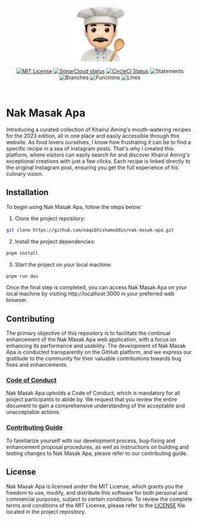 <br/>
<p align="center">
  <a href="https://nakmasakapa.com" target="_blank" rel="noopener noreferrer">
    <img width="150" src="./logo.png" alt="Nak Mask Apa logo">
  </a>
</p>
<p align="center">
  <a href="https://github.com/naqibhishamuddin/nak-masak-apa/blob/master/LICENSE"><img src="https://img.shields.io/badge/License-MIT-yellow.svg" alt="MIT License"></a>
  <a href="https://sonarcloud.io/summary/new_code?id=naqibhishamuddin_nak-masak-apa"><img src="https://sonarcloud.io/images/project_badges/sonarcloud-orange.svg" width="90" height="20" alt="SonarCloud status"></a>
  <a href="https://circleci.com/gh/naqibhishamuddin/nak-masak-apa"><img src="https://circleci.com/gh/naqibhishamuddin/nak-masak-apa.svg?style=shield&circle-token=d441858964854bbd8efc705425b0745b544f0bd4" alt="CircleCi Status"></a>
  <a><img src="https://img.shields.io/badge/statements-100%25-brightgreen.svg?style=flat" alt="Statements"></a>
  <a><img src="https://img.shields.io/badge/branches-87.5%25-yellow.svg?style=flat" alt="Branches"></a>
  <a><img src="https://img.shields.io/badge/functions-100%25-brightgreen.svg?style=flat" alt="Functions"></a>
  <a><img src="https://img.shields.io/badge/lines-100%25-brightgreen.svg?style=flat" alt="Lines"></a>
</p>
<br/>

# Nak Masak Apa

Introducing a curated collection of Khairul Aming's mouth-watering recipes for the 2023 edition, all in one place and easily accessible through this website. As food lovers ourselves, I know how frustrating it can be to find a specific recipe in a sea of Instagram posts. That's why I created this platform, where visitors can easily search for and discover Khairul Aming's exceptional creations with just a few clicks. Each recipe is linked directly to the original Instagram post, ensuring you get the full experience of his culinary vision.

## Installation

To begin using Nak Masak Apa, follow the steps below:

1. Clone the project repository:

```bash
git clone https://github.com/naqibhishamuddin/nak-masak-apa.git
```

2. Install the project dependencies:

```bash
pnpm install
```

3. Start the project on your local machine:

```bash
pnpm run dev
```

Once the final step is completed, you can access Nak Masak Apa on your local machine by visiting http://localhost:3000 in your preferred web browser.

## Contributing

The primary objective of this repository is to facilitate the continual enhancement of the Nak Masak Apa web application, with a focus on enhancing its performance and usability. The development of Nak Masak Apa is conducted transparently on the GitHub platform, and we express our gratitude to the community for their valuable contributions towards bug fixes and enhancements.

### [Code of Conduct](https://github.com/naqibhishamuddin/nak-masak-apa/blob/main/CODE_OF_CONDUCT.md)

Nak Masak Apa upholds a Code of Conduct, which is mandatory for all project participants to abide by. We request that you review the entire document to gain a comprehensive understanding of the acceptable and unacceptable actions.

### [Contributing Guide](https://github.com/naqibhishamuddin/nak-masak-apa/blob/main/CONTRIBUTING.md)

To familiarize yourself with our development process, bug-fixing and enhancement proposal procedures, as well as instructions on building and testing changes to Nak Masak Apa, please refer to our contributing guide.

## License

Nak Masak Apa is licensed under the MIT License, which grants you the freedom to use, modify, and distribute this software for both personal and commercial purposes, subject to certain conditions. To review the complete terms and conditions of the MIT License, please refer to the [LICENSE](https://github.com/naqibhishamuddin/nak-masak-apa/blob/main/LICENSE) file located in the project repository.

